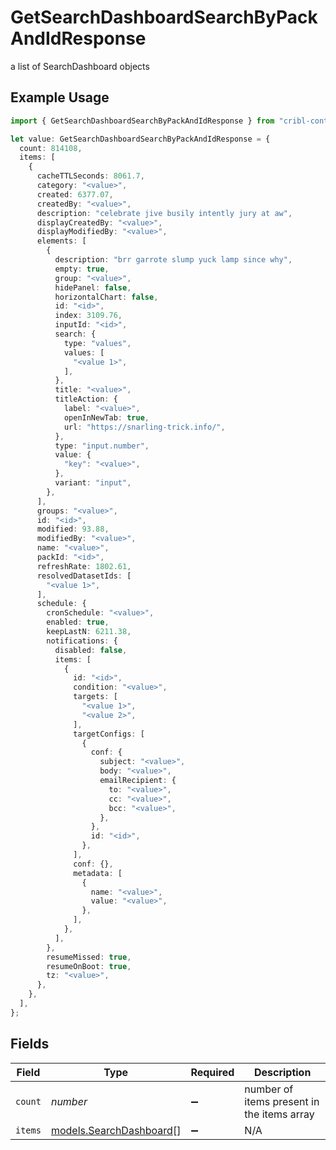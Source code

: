 # GetSearchDashboardSearchByPackAndIdResponse

a list of SearchDashboard objects

## Example Usage

```typescript
import { GetSearchDashboardSearchByPackAndIdResponse } from "cribl-control-plane/models/operations";

let value: GetSearchDashboardSearchByPackAndIdResponse = {
  count: 814108,
  items: [
    {
      cacheTTLSeconds: 8061.7,
      category: "<value>",
      created: 6377.07,
      createdBy: "<value>",
      description: "celebrate jive busily intently jury at aw",
      displayCreatedBy: "<value>",
      displayModifiedBy: "<value>",
      elements: [
        {
          description: "brr garrote slump yuck lamp since why",
          empty: true,
          group: "<value>",
          hidePanel: false,
          horizontalChart: false,
          id: "<id>",
          index: 3109.76,
          inputId: "<id>",
          search: {
            type: "values",
            values: [
              "<value 1>",
            ],
          },
          title: "<value>",
          titleAction: {
            label: "<value>",
            openInNewTab: true,
            url: "https://snarling-trick.info/",
          },
          type: "input.number",
          value: {
            "key": "<value>",
          },
          variant: "input",
        },
      ],
      groups: "<value>",
      id: "<id>",
      modified: 93.88,
      modifiedBy: "<value>",
      name: "<value>",
      packId: "<id>",
      refreshRate: 1802.61,
      resolvedDatasetIds: [
        "<value 1>",
      ],
      schedule: {
        cronSchedule: "<value>",
        enabled: true,
        keepLastN: 6211.38,
        notifications: {
          disabled: false,
          items: [
            {
              id: "<id>",
              condition: "<value>",
              targets: [
                "<value 1>",
                "<value 2>",
              ],
              targetConfigs: [
                {
                  conf: {
                    subject: "<value>",
                    body: "<value>",
                    emailRecipient: {
                      to: "<value>",
                      cc: "<value>",
                      bcc: "<value>",
                    },
                  },
                  id: "<id>",
                },
              ],
              conf: {},
              metadata: [
                {
                  name: "<value>",
                  value: "<value>",
                },
              ],
            },
          ],
        },
        resumeMissed: true,
        resumeOnBoot: true,
        tz: "<value>",
      },
    },
  ],
};
```

## Fields

| Field                                                       | Type                                                        | Required                                                    | Description                                                 |
| ----------------------------------------------------------- | ----------------------------------------------------------- | ----------------------------------------------------------- | ----------------------------------------------------------- |
| `count`                                                     | *number*                                                    | :heavy_minus_sign:                                          | number of items present in the items array                  |
| `items`                                                     | [models.SearchDashboard](../../models/searchdashboard.md)[] | :heavy_minus_sign:                                          | N/A                                                         |
